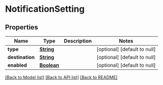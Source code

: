 # NotificationSetting
## Properties

Name | Type | Description | Notes
------------ | ------------- | ------------- | -------------
**type** | [**String**](string.md) |  | [optional] [default to null]
**destination** | [**String**](string.md) |  | [optional] [default to null]
**enabled** | [**Boolean**](boolean.md) |  | [optional] [default to null]

[[Back to Model list]](../README.md#documentation-for-models) [[Back to API list]](../README.md#documentation-for-api-endpoints) [[Back to README]](../README.md)

